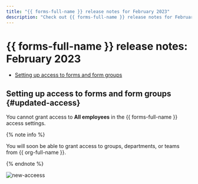 ```yaml
---
title: "{{ forms-full-name }} release notes for February 2023"
description: "Check out {{ forms-full-name }} release notes for February 2023."
---
```


# {{ forms-full-name }} release notes: February 2023

* [Setting up access to forms and form groups](#updated-access)

## Setting up access to forms and form groups {#updated-access}

You cannot grant access to **All employees** in the {{ forms-full-name }} access settings.

{% note info %}

You will soon be able to grant access to groups, departments, or teams from {{ org-full-name }}.

{% endnote %}

![new-acceess](../../_assets/forms/new-access.png)